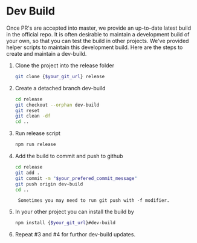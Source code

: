 # Dev Build

Once PR's are accepted into master, we provide an up-to-date latest build in the official repo. It is often desirable to maintain a development build of your own, so that you can test the build in other projects. We've provided helper scripts to maintain this development build. Here are the steps to create and maintain a dev-build.

1. Clone the project into the release folder

    ```bash
    git clone {$your_git_url} release
    ```

2. Create a detached branch dev-build

    ```bash
    cd release
    git checkout --orphan dev-build
    git reset
    git clean -df
    cd ..
    ```
3. Run release script

    ```bash
    npm run release
    ```

4. Add the build to commit and push to github

    ```bash
    cd release
    git add .
    git commit -m "$your_prefered_commit_message"
    git push origin dev-build
    cd ..
    ```

        Sometimes you may need to run git push with -f modifier.

5. In your other project you can install the build by

    ```bash
    npm install {$your_git_url}#dev-build
    ```

6. Repeat #3 and #4 for furthor dev-build updates.


